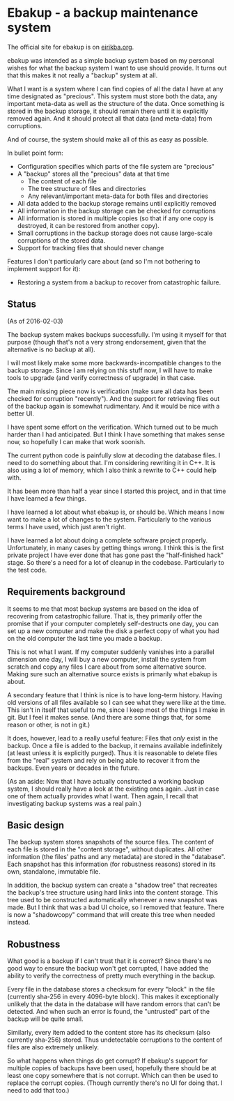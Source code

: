 Ebakup - a backup maintenance system
====================================

The official site for ebakup is on
[eirikba.org](http://eirikba.org/projects/ebakup).

ebakup was intended as a simple backup system based on my personal
wishes for what the backup system I want to use should provide. It
turns out that this makes it not really a "backup" system at all.

What I want is a system where I can find copies of all the data I have
at any time designated as "precious". This system must store both the
data, any important meta-data as well as the structure of the data.
Once something is stored in the backup storage, it should remain there
until it is explicitly removed again. And it should protect all that
data (and meta-data) from corruptions.

And of course, the system should make all of this as easy as possible.

In bullet point form:

- Configuration specifies which parts of the file system are "precious"
- A "backup" stores all the "precious" data at that time
  - The content of each file
  - The tree structure of files and directories
  - Any relevant/important meta-data for both files and directories
- All data added to the backup storage remains until explicitly removed
- All information in the backup storage can be checked for corruptions
- All information is stored in multiple copies (so that if any one
  copy is destroyed, it can be restored from another copy).
- Small corruptions in the backup storage does not cause large-scale
  corruptions of the stored data.
- Support for tracking files that should never change

Features I don't particularly care about (and so I'm not bothering to
implement support for it):

- Restoring a system from a backup to recover from catastrophic
  failure.


Status
------

(As of 2016-02-03)

The backup system makes backups successfully. I'm using it myself for
that purpose (though that's not a very strong endorsement, given that
the alternative is no backup at all).

I will most likely make some more backwards-incompatible changes to
the backup storage. Since I am relying on this stuff now, I will have
to make tools to upgrade (and verify correctness of upgrade) in that
case.

The main missing piece now is verification (make sure all data has
been checked for corruption "recently"). And the support for
retrieving files out of the backup again is somewhat rudimentary. And
it would be nice with a better UI.

I have spent some effort on the verification. Which turned out to be
much harder than I had anticipated. But I think I have something that
makes sense now, so hopefully I can make that work soonish.

The current python code is painfully slow at decoding the database
files. I need to do something about that. I'm considering rewriting it
in C++. It is also using a lot of memory, which I also think a rewrite
to C++ could help with.

It has been more than half a year since I started this project, and in
that time I have learned a few things.

I have learned a lot about what ebakup is, or should be. Which means I
now want to make a lot of changes to the system. Particularly to the
various terms I have used, which just aren't right.

I have learned a lot about doing a complete software project properly.
Unfortunately, in many cases by getting things wrong. I think this is
the first private project I have ever done that has gone past the
"half-finished hack" stage. So there's a need for a lot of cleanup in
the codebase. Particularly to the test code.


Requirements background
-----------------------

It seems to me that most backup systems are based on the idea of
recovering from catastrophic failure. That is, they primarily offer
the promise that if your computer completely self-destructs one day,
you can set up a new computer and make the disk a perfect copy of what
you had on the old computer the last time you made a backup.

This is not what I want. If my computer suddenly vanishes into a
parallel dimension one day, I will buy a new computer, install the
system from scratch and copy any files I care about from some
alternative source. Making sure such an alternative source exists is
primarily what ebakup is about.

A secondary feature that I think is nice is to have long-term history.
Having old versions of all files available so I can see what they were
like at the time. This isn't in itself that useful to me, since I keep
most of the things I make in git. But I feel it makes sense. (And
there are some things that, for some reason or other, is not in git.)

It does, however, lead to a really useful feature: Files that *only*
exist in the backup. Once a file is added to the backup, it remains
available indefinitely (at least unless it is explicitly purged). Thus
it is reasonable to delete files from the "real" system and rely on
being able to recover it from the backups. Even years or decades in
the future.

(As an aside: Now that I have actually constructed a working backup
system, I should really have a look at the existing ones again. Just
in case one of them actually provides what I want. Then again, I
recall that investigating backup systems was a real pain.)


Basic design
------------

The backup system stores snapshots of the source files. The content of
each file is stored in the "content storage", without duplicates. All
other information (the files' paths and any metadata) are stored in
the "database". Each snapshot has this information (for robustness
reasons) stored in its own, standalone, immutable file.

In addition, the backup system can create a "shadow tree" that
recreates the backup's tree structure using hard links into the
content storage. This tree used to be constructed automatically
whenever a new snapshot was made. But I think that was a bad UI
choice, so I removed that feature. There is now a "shadowcopy" command
that will create this tree when needed instead.


Robustness
----------

What good is a backup if I can't trust that it is correct? Since
there's no good way to ensure the backup won't get corrupted, I have
added the ability to verify the correctness of pretty much everything
in the backup.

Every file in the database stores a checksum for every "block" in the
file (currently sha-256 in every 4096-byte block). This makes it
exceptionally unlikely that the data in the database will have random
errors that can't be detected. And when such an error is found, the
"untrusted" part of the backup will be quite small.

Similarly, every item added to the content store has its checksum
(also currently sha-256) stored. Thus undetectable corruptions to the
content of files are also extremely unlikely.

So what happens when things do get corrupt? If ebakup's support for
multiple copies of backups have been used, hopefully there should be
at least one copy somewhere that is not corrupt. Which can then be
used to replace the corrupt copies. (Though currently there's no UI
for doing that. I need to add that too.)
